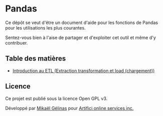 # Pandas

Ce dépôt se veut d'être un document d'aide pour les fonctions de Pandas pour les utilisations les plus courantes.

Sentez-vous bien à l'aise de partager et d'exploiter cet outil et même d'y contribuer.

## Table des matières
- [Introduction au ETL (Extraction transformation et load (chargement))](https://github.com/ArtificiAI/Pandas/blob/master/Introduction_ETL_Pandas.ipynb)

## Licence
Ce projet est publié sous la licence Open GPL v3.

Développé par [Mikaël Gélinas](https://github.com/mikaelgelinas) pour [Artifici online services inc.](https://github.com/ArtificiAI)